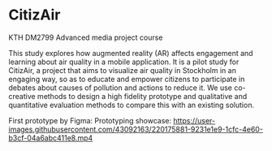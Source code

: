 # CitizAir
KTH DM2799 Advanced media project course

This study explores how augmented reality (AR) affects engagement and learning about air quality in a mobile application. It is a pilot study for CitizAir, a project that aims to visualize air quality in Stockholm in an engaging way, so as to educate and empower citizens to participate in debates about causes of pollution and actions to reduce it. We use co-creative methods to design a high fidelity prototype and qualitative and quantitative evaluation methods to compare this with an existing solution. 

First prototype by Figma:
Prototyping showcase:
https://user-images.githubusercontent.com/43092163/220175881-9231e1e9-1cfc-4e60-b3cf-04a6abc411e8.mp4

